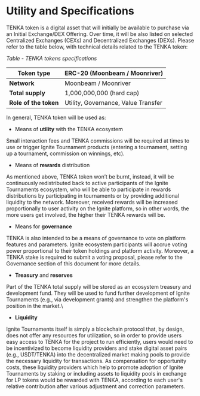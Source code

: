 # Utility and Specifications

TENKA token is a digital asset that will initially be available to purchase via an Initial Exchange/DEX Offering. Over time, it will be also listed on selected Centralized Exchanges (CEXs) and Decentralized Exchanges (DEXs). Please refer to the table below, with technical details related to the TENKA token:

_Table - TENKA tokens specifications_

| **Token type**        | ERC-20 (Moonbeam / Moonriver)       |
| --------------------- | ----------------------------------- |
| **Network**           | Moonbeam / Moonriver                |
| **Total supply**      | 1,000,000,000 (hard cap)            |
| **Role of the token** | Utility, Governance, Value Transfer |

In general, TENKA token will be used as:

* Means of **utility** with the TENKA ecosystem

Small interaction fees and TENKA commissions will be required at times to use or trigger Ignite Tournament products (entering a tournament, setting up a tournament, commission on winnings, etc).

* Means of **rewards** distribution

As mentioned above, TENKA token won’t be burnt, instead, it will be continuously redistributed back to active participants of the Ignite Tournaments ecosystem, who will be able to participate in rewards distributions by participating in tournaments or by providing additional liquidity to the network. Moreover, received rewards will be increased proportionally to user activity on the Ignite platform, so in other words, the more users get involved, the higher their TENKA rewards will be.

* Means for **governance**

TENKA is also intended to be a means of governance to vote on platform features and parameters. Ignite ecosystem participants will accrue voting power proportional to their token holdings and platform activity. Moreover, a TENKA stake is required to submit a voting proposal, please refer to the Governance section of this document for more details.

* **Treasury** and **reserves**

Part of the TENKA total supply will be stored as an ecosystem treasury and development fund. They will be used to fund further development of Ignite Tournaments (e.g., via development grants) and strengthen the platform's position in the market.\


* **Liquidity**

Ignite Tournaments itself is simply a blockchain protocol that, by design, does not offer any resources for utilization, so in order to provide users easy access to TENKA for the project to run efficiently, users would need to be incentivized to become liquidity providers and stake digital asset pairs (e.g., USDT/TENKA) into the decentralized market making pools to provide the necessary liquidity for transactions. As compensation for opportunity costs, these liquidity providers which help to promote adoption of Ignite Tournaments by staking or including assets to liquidity pools in exchange for LP tokens would be rewarded with TENKA, according to each user's relative contribution after various adjustment and correction parameters.
